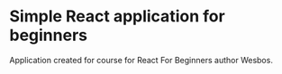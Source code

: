 # Simple React application for beginners
Application created for course for React For Beginners author Wesbos.
